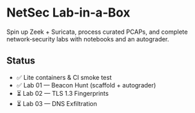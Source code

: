 # NetSec Lab‑in‑a‑Box

Spin up Zeek + Suricata, process curated PCAPs, and complete network‑security labs with notebooks and an autograder.

## Status
- ✅ Lite containers & CI smoke test
- ✅ Lab 01 — Beacon Hunt (scaffold + autograder)
- ⏳ Lab 02 — TLS 1.3 Fingerprints
- ⏳ Lab 03 — DNS Exfiltration
